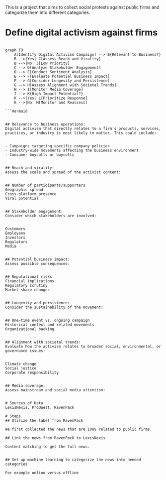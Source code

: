 This is a project that aims to collect social protests against public firms and categorize them into different categories. 

# Define digital activism against firms


```mermaid

graph TD
    A[Identify Digital Activism Campaign] --> B{Relevant to Business?}
    B -->|Yes| C[Assess Reach and Virality]
    B -->|No| J[Low Priority]
    C --> D[Analyze Stakeholder Engagement]
    D --> E[Conduct Sentiment Analysis]
    E --> F[Evaluate Potential Business Impact]
    F --> G[Consider Longevity and Persistence]
    G --> H[Assess Alignment with Societal Trends]
    H --> I[Monitor Media Coverage]
    I --> K{High Impact Potential?}
    K -->|Yes| L[Prioritize Response]
    K -->|No| M[Monitor and Reassess]

```mermaid


## Relevance to business operations:
Digital activism that directly relates to a firm's products, services, practices, or industry is most likely to matter. This could include:


- Campaigns targeting specific company policies
- Industry-wide movements affecting the business environment
- Consumer boycotts or buycotts


## Reach and virality:
Assess the scale and spread of the activist content:


## Number of participants/supporters
Geographic spread
Cross-platform presence
Viral potential


## Stakeholder engagement:
Consider which stakeholders are involved:


Customers
Employees
Investors
Regulators
Media


## Potential business impact:
Assess possible consequences:


## Reputational risks
Financial implications
Regulatory scrutiny
Market share changes


## Longevity and persistence:
Consider the sustainability of the movement:


## One-time event vs. ongoing campaign
Historical context and related movements
Organizational backing


## Alignment with societal trends:
Evaluate how the activism relates to broader social, environmental, or governance issues:


Climate change
Social justice
Corporate responsibility


## Media coverage:
Assess mainstream and social media attention:


# Sources of Data
LexisNexis, ProQuest, RavenPack

# Steps
## Utilize the label from RavenPack

We first collected the news that are 100% related to public firms. 

## Link the news from RavenPack to LexisNexis

Content matching to get the full news. 


## Set up machine learning to categorize the news into needed categories

For example online versus offline


